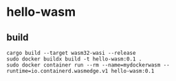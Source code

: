 # hello-wasm

## build

    cargo build --target wasm32-wasi --release
    sudo docker buildx build -t hello-wasm:0.1 .
    sudo docker container run --rm --name=mydockerwasm --runtime=io.containerd.wasmedge.v1 hello-wasm:0.1
